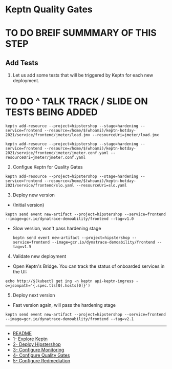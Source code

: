 
# Keptn Quality Gates
# TO DO BREIF SUMMMARY OF THIS STEP
## Add Tests

1. Let us add some tests that will be triggered by Keptn for each new deployment.
# TO DO ^ TALK TRACK / SLIDE ON TESTS BEING ADDED
```
keptn add-resource --project=hipstershop --stage=hardening --service=frontend --resource=/home/$(whoami)/keptn-hotday-2021/service/frontend/jmeter/load.jmx --resourceUri=jmeter/load.jmx

keptn add-resource --project=hipstershop --stage=hardening --service=frontend --resource=/home/$(whoami)/keptn-hotday-2021/service/frontend/jmeter/jmeter.conf.yaml --resourceUri=jmeter/jmeter.conf.yaml
```
2. Configue Keptn for Quality Gates 
```
keptn add-resource --project=hipstershop --stage=hardening --service=frontend --resource=/home/$(whoami)/keptn-hotday-2021/service/frontend/slo.yaml --resourceUri=slo.yaml
```

3. Deploy new version
-  (Initial version)
  ```
  keptn send event new-artifact --project=hipstershop --service=frontend --image=gcr.io/dynatrace-demoability/frontend --tag=v1.0
  ```

- Slow version, won't pass hardening stage
  ```
  keptn send event new-artifact --project=hipstershop --service=frontend --image=gcr.io/dynatrace-demoability/frontend --tag=v1.5
  ```

4. Validate new deployment
- Open Keptn's Bridge. You can track the status of onboarded services in the UI:
```
echo http://$(kubectl get ing -n keptn api-keptn-ingress -o=jsonpath='{.spec.tls[0].hosts[0]}')
```

5. Deploy next version

- Fast version again, will pass the hardening stage
```
keptn send event new-artifact --project=hipstershop --service=frontend --image=gcr.io/dynatrace-demoability/frontend --tag=v2.1
```

---
- [README](./README.md)
- [1- Explore Keptn](./0-explore-keptn.md)
- [2- Deploy Hipstershop](./1-deploy-hipstershop.md)
- [3- Configure Monitoring](./2-configure-monitoring.md)
- [4- Configure Quality Gates](./3-quality-gates.md)
- [5- Configure Redmediation](./4-remediation.md)
